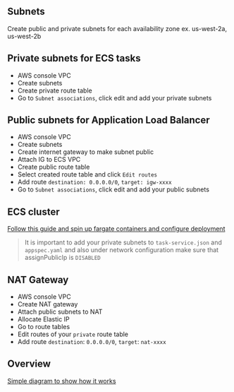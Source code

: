 ## Subnets
Create public and private subnets for each availability zone ex. us-west-2a, us-west-2b

## Private subnets for ECS tasks
- AWS console VPC
- Create subnets 
- Create private route table
- Go to `Subnet associations`, click edit and add your private subnets

## Public subnets for Application Load Balancer
- AWS console VPC
- Create subnets
- Create internet gateway to make subnet public
- Attach IG to ECS VPC
- Create public route table
- Select created route table and click `Edit routes`
- Add route `destination: 0.0.0.0/0`, `target: igw-xxxx`
- Go to `Subnet associations`, click edit and add your public subnets

## ECS cluster
[Follow this guide and spin up fargate containers and configure deployment](/programming/backend/blue_green_codedeploy.md)

> It is important to add your private subnets to `task-service.json` and `appspec.yaml` and also under network configuration make sure that assignPublicIp is `DISABLED`

## NAT Gateway
- AWS console VPC
- Create NAT gateway
- Attach public subnets to NAT
- Allocate Elastic IP
- Go to route tables
- Edit routes of your `private` route table
- Add route `destination`: `0.0.0.0/0`, `target`: `nat-xxxx`

## Overview
[Simple diagram to show how it works](https://viewer.diagrams.net/?highlight=0000ff&edit=_blank&layers=1&nav=1&title=fargateTask.drawio#Uhttps%3A%2F%2Fraw.githubusercontent.com%2Flxhan%2Fdiagrams%2Fmaster%2FfargateTask.drawio)
